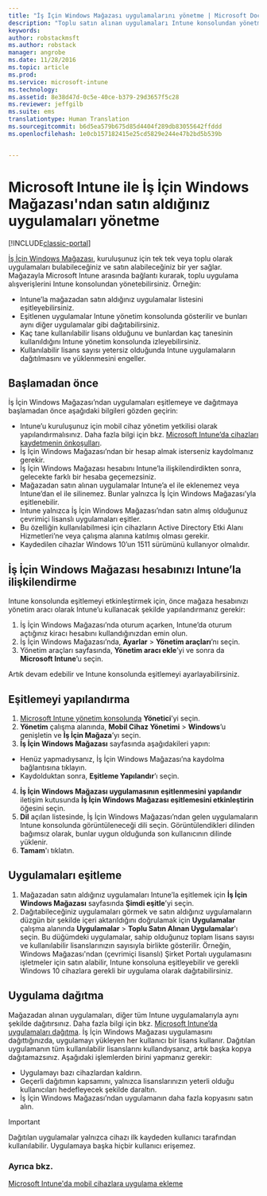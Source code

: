 ```yaml
---
title: "İş İçin Windows Mağazası uygulamalarını yönetme | Microsoft Docs"
description: "Toplu satın alınan uygulamaları Intune konsolundan yönetmek ve dağıtmak istiyorsanız, Microsoft Intune’u İş İçin Windows Mağazası’na bağlayın."
keywords: 
author: robstackmsft
ms.author: robstack
manager: angrobe
ms.date: 11/28/2016
ms.topic: article
ms.prod: 
ms.service: microsoft-intune
ms.technology: 
ms.assetid: 8e38d47d-0c5e-40ce-b379-29d3657f5c28
ms.reviewer: jeffgilb
ms.suite: ems
translationtype: Human Translation
ms.sourcegitcommit: b6d5ea579b675d85d4404f289db83055642ffddd
ms.openlocfilehash: 1e0cb157182415e25cd5829e244e47b2bd5b539b


---
```


# <a name="manage-apps-you-purchased-from-the-windows-store-for-business-with-microsoft-intune"></a>Microsoft Intune ile İş İçin Windows Mağazası'ndan satın aldığınız uygulamaları yönetme

[!INCLUDE[classic-portal](../includes/classic-portal.md)]

[İş İçin Windows Mağazası](https://www.microsoft.com/business-store), kuruluşunuz için tek tek veya toplu olarak uygulamaları bulabileceğiniz ve satın alabileceğiniz bir yer sağlar. Mağazayla Microsoft Intune arasında bağlantı kurarak, toplu uygulama alışverişlerini Intune konsolundan yönetebilirsiniz. Örneğin:
* Intune’la mağazadan satın aldığınız uygulamalar listesini eşitleyebilirsiniz.
* Eşitlenen uygulamalar Intune yönetim konsolunda gösterilir ve bunları aynı diğer uygulamalar gibi dağıtabilirsiniz.
* Kaç tane kullanılabilir lisans olduğunu ve bunlardan kaç tanesinin kullanıldığını Intune yönetim konsolunda izleyebilirsiniz.
* Kullanılabilir lisans sayısı yetersiz olduğunda Intune uygulamaların dağıtılmasını ve yüklenmesini engeller.

## <a name="before-you-start"></a>Başlamadan önce
İş İçin Windows Mağazası’ndan uygulamaları eşitlemeye ve dağıtmaya başlamadan önce aşağıdaki bilgileri gözden geçirin:
* Intune’u kuruluşunuz için mobil cihaz yönetim yetkilisi olarak yapılandırmalısınız. Daha fazla bilgi için bkz. [Microsoft Intune’da cihazları kaydetmenin önkoşulları](prerequisites-for-enrollment.md).
* İş İçin Windows Mağazası’ndan bir hesap almak isterseniz kaydolmanız gerekir.
* İş İçin Windows Mağazası hesabını Intune’la ilişkilendirdikten sonra, gelecekte farklı bir hesaba geçemezsiniz.
* Mağazadan satın alınan uygulamalar Intune’a el ile eklenemez veya Intune’dan el ile silinemez. Bunlar yalnızca İş İçin Windows Mağazası’yla eşitlenebilir.
* Intune yalnızca İş İçin Windows Mağazası’ndan satın almış olduğunuz çevrimiçi lisanslı uygulamaları eşitler.
* Bu özelliğin kullanılabilmesi için cihazların Active Directory Etki Alanı Hizmetleri’ne veya çalışma alanına katılmış olması gerekir.
* Kaydedilen cihazlar Windows 10’un 1511 sürümünü kullanıyor olmalıdır.

## <a name="associate-your-windows-store-for-business-account-with-intune"></a>İş İçin Windows Mağazası hesabınızı Intune’la ilişkilendirme
Intune konsolunda eşitlemeyi etkinleştirmek için, önce mağaza hesabınızı yönetim aracı olarak Intune’u kullanacak şekilde yapılandırmanız gerekir:
1. İş İçin Windows Mağazası’nda oturum açarken, Intune’da oturum açtığınız kiracı hesabını kullandığınızdan emin olun.
2. İş İçin Windows Mağazası’nda, **Ayarlar** > **Yönetim araçları**’nı seçin.
3. Yönetim araçları sayfasında, **Yönetim aracı ekle**’yi ve sonra da **Microsoft Intune**’u seçin.

Artık devam edebilir ve Intune konsolunda eşitlemeyi ayarlayabilirsiniz.

## <a name="configure-synchronization"></a>Eşitlemeyi yapılandırma

1. [Microsoft Intune yönetim konsolunda](https://manage.microsoft.com) **Yönetici**’yi seçin.
2. **Yönetim** çalışma alanında, **Mobil Cihaz Yönetimi** > **Windows**’u genişletin ve **İş İçin Mağaza**’yı seçin.
3. **İş İçin Windows Mağazası** sayfasında aşağıdakileri yapın:
 * Henüz yapmadıysanız, İş İçin Windows Mağazası’na kaydolma bağlantısına tıklayın.
 * Kaydolduktan sonra, **Eşitleme Yapılandır**’ı seçin.
4. **İş İçin Windows Mağazası uygulamasının eşitlenmesini yapılandır** iletişim kutusunda **İş İçin Windows Mağazası eşitlemesini etkinleştirin** öğesini seçin.
5. **Dil** açılan listesinde, İş İçin Windows Mağazası’ndan gelen uygulamaların Intune konsolunda görüntüleneceği dili seçin. Görüntülendikleri dilinden bağımsız olarak, bunlar uygun olduğunda son kullanıcının dilinde yüklenir.
6. **Tamam**'ı tıklatın.

## <a name="synchronize-apps"></a>Uygulamaları eşitleme

1. Mağazadan satın aldığınız uygulamaları Intune’la eşitlemek için **İş İçin Windows Mağazası** sayfasında **Şimdi eşitle**’yi seçin.
2. Dağıtabileceğiniz uygulamaları görmek ve satın aldığınız uygulamaların düzgün bir şekilde içeri aktarıldığını doğrulamak için **Uygulamalar** çalışma alanında **Uygulamalar** > **Toplu Satın Alınan Uygulamalar**'ı seçin. Bu düğümdeki uygulamalar, sahip olduğunuz toplam lisans sayısı ve kullanılabilir lisanslarınızın sayısıyla birlikte gösterilir.
Örneğin, Windows Mağazası'ndan (çevrimiçi lisanslı) Şirket Portalı uygulamasını işletmeler için satın alabilir, Intune konsoluna eşitleyebilir ve gerekli Windows 10 cihazlara gerekli bir uygulama olarak dağıtabilirsiniz. 


## <a name="deploy-apps"></a>Uygulama dağıtma

Mağazadan alınan uygulamaları, diğer tüm Intune uygulamalarıyla aynı şekilde dağıtırsınız. Daha fazla bilgi için bkz. [Microsoft Intune’da uygulamaları dağıtma](deploy-apps-in-microsoft-intune.md).
İş İçin Windows Mağazası uygulamasını dağıttığınızda, uygulamayı yükleyen her kullanıcı bir lisans kullanır. Dağıtılan uygulamanın tüm kullanılabilir lisanslarını kullandıysanız, artık başka kopya dağıtamazsınız. Aşağıdaki işlemlerden birini yapmanız gerekir:
* Uygulamayı bazı cihazlardan kaldırın.
* Geçerli dağıtımın kapsamını, yalnızca lisanslarınızın yeterli olduğu kullanıcıları hedefleyecek şekilde daraltın.
* İş İçin Windows Mağazası’ndan uygulamanın daha fazla kopyasını satın alın.

> [!Important]
> Dağıtılan uygulamalar yalnızca cihazı ilk kaydeden kullanıcı tarafından kullanılabilir. Uygulamaya başka hiçbir kullanıcı erişemez.


### <a name="see-also"></a>Ayrıca bkz.
[Microsoft Intune'da mobil cihazlara uygulama ekleme](add-apps-for-mobile-devices-in-microsoft-intune.md)



<!--HONumber=Dec16_HO2-->


